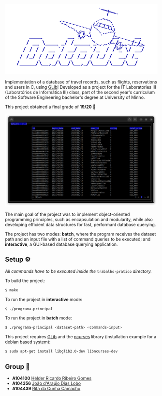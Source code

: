 ![DataJet](.github/assets/datajet.png)

Implementation of a database of travel records, such as flights, reservations and users in C, using [GLib](https://docs.gtk.org/glib/)! Developed as a project for the IT Laboratories III (Laboratórios de Informática III) class, part of the second year's curriculum of the Software Engineering bachelor's degree at University of Minho.

This project obtained a final grade of **19/20** 💎

![screenshot](.github/assets/screenshot.png)

The main goal of the project was to implement object-oriented programming principles, such as encapsulation and modularity, while also developing efficient data structures for fast, performant database querying. 

The project has two modes: **batch**, where the program receives the dataset path and an input file with a list of command queries to be executed; and **interactive**, a GUI-based database querying application.

## Setup  ⚙️

*All commands have to be executed inside the* `trabalho-pratico` *directory.*

To build the project:
```bash
$ make
```
To run the project in **interactive** mode:
```bash
$ ./programa-principal
```

To run the project in **batch** mode:
```bash
$ ./programa-principal <dataset-path> <commands-input>
```

This project requires [GLib](https://docs.gtk.org/glib/) and the [ncurses](https://invisible-island.net/ncurses/) library (installation example for a debian based system):

```bash
$ sudo apt-get install libglib2.0-dev libncurses-dev
```

## Group 👥

- **A104100** [Hélder Ricardo Ribeiro Gomes](https://github.com/helderrrg)
- **A104356** [João d'Araújo Dias Lobo](https://github.com/joaodiaslobo)
- **A104439** [Rita da Cunha Camacho](https://github.com/ritacamacho)
